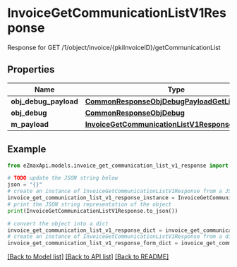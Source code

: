 # InvoiceGetCommunicationListV1Response

Response for GET /1/object/invoice/{pkiInvoiceID}/getCommunicationList

## Properties

Name | Type | Description | Notes
------------ | ------------- | ------------- | -------------
**obj_debug_payload** | [**CommonResponseObjDebugPayloadGetList**](CommonResponseObjDebugPayloadGetList.md) |  | 
**obj_debug** | [**CommonResponseObjDebug**](CommonResponseObjDebug.md) |  | [optional] 
**m_payload** | [**InvoiceGetCommunicationListV1ResponseMPayload**](InvoiceGetCommunicationListV1ResponseMPayload.md) |  | 

## Example

```python
from eZmaxApi.models.invoice_get_communication_list_v1_response import InvoiceGetCommunicationListV1Response

# TODO update the JSON string below
json = "{}"
# create an instance of InvoiceGetCommunicationListV1Response from a JSON string
invoice_get_communication_list_v1_response_instance = InvoiceGetCommunicationListV1Response.from_json(json)
# print the JSON string representation of the object
print(InvoiceGetCommunicationListV1Response.to_json())

# convert the object into a dict
invoice_get_communication_list_v1_response_dict = invoice_get_communication_list_v1_response_instance.to_dict()
# create an instance of InvoiceGetCommunicationListV1Response from a dict
invoice_get_communication_list_v1_response_form_dict = invoice_get_communication_list_v1_response.from_dict(invoice_get_communication_list_v1_response_dict)
```
[[Back to Model list]](../README.md#documentation-for-models) [[Back to API list]](../README.md#documentation-for-api-endpoints) [[Back to README]](../README.md)


